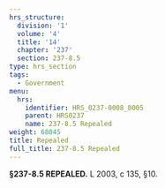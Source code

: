 ```yaml
---
hrs_structure:
  division: '1'
  volume: '4'
  title: '14'
  chapter: '237'
  section: 237-8.5
type: hrs_section
tags:
  - Government
menu:
  hrs:
    identifier: HRS_0237-0008_0005
    parent: HRS0237
    name: 237-8.5 Repealed
weight: 68045
title: Repealed
full_title: 237-8.5 Repealed
---
```

**§237-8.5 REPEALED.** L 2003, c 135, §10.